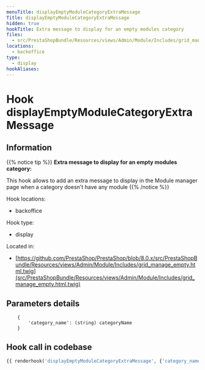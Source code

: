 ```yaml
---
menuTitle: displayEmptyModuleCategoryExtraMessage
Title: displayEmptyModuleCategoryExtraMessage
hidden: true
hookTitle: Extra message to display for an empty modules category
files:
  - src/PrestaShopBundle/Resources/views/Admin/Module/Includes/grid_manage_empty.html.twig
locations:
  - backoffice
type:
  - display
hookAliases:
---
```


# Hook displayEmptyModuleCategoryExtraMessage

## Information

{{% notice tip %}}
**Extra message to display for an empty modules category:** 

This hook allows to add an extra message to display in the Module manager page when a category doesn't have any module
{{% /notice %}}

Hook locations: 
  - backoffice

Hook type: 
  - display

Located in: 
  - [https://github.com/PrestaShop/PrestaShop/blob/8.0.x/src/PrestaShopBundle/Resources/views/Admin/Module/Includes/grid_manage_empty.html.twig](src/PrestaShopBundle/Resources/views/Admin/Module/Includes/grid_manage_empty.html.twig)

## Parameters details

```html.twig
    {
        'category_name': (string) categoryName
    }
```

## Hook call in codebase

```php
{{ renderhook('displayEmptyModuleCategoryExtraMessage', {'category_name': category.name}) }}
```